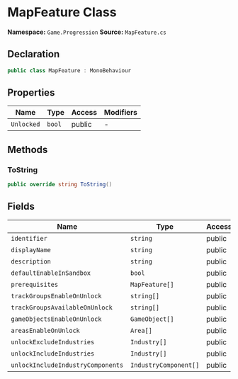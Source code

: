 # MapFeature Class

**Namespace:** `Game.Progression`
**Source:** `MapFeature.cs`

## Declaration

```csharp
public class MapFeature : MonoBehaviour
```

## Properties

| Name | Type | Access | Modifiers |
|------|------|--------|-----------|
| `Unlocked` | `bool` | public | - |

## Methods

### ToString

```csharp
public override string ToString()
```

## Fields

| Name | Type | Access | Modifiers |
|------|------|--------|-----------|
| `identifier` | `string` | public | - |
| `displayName` | `string` | public | - |
| `description` | `string` | public | - |
| `defaultEnableInSandbox` | `bool` | public | - |
| `prerequisites` | `MapFeature[]` | public | - |
| `trackGroupsEnableOnUnlock` | `string[]` | public | - |
| `trackGroupsAvailableOnUnlock` | `string[]` | public | - |
| `gameObjectsEnableOnUnlock` | `GameObject[]` | public | - |
| `areasEnableOnUnlock` | `Area[]` | public | - |
| `unlockExcludeIndustries` | `Industry[]` | public | - |
| `unlockIncludeIndustries` | `Industry[]` | public | - |
| `unlockIncludeIndustryComponents` | `IndustryComponent[]` | public | - |

